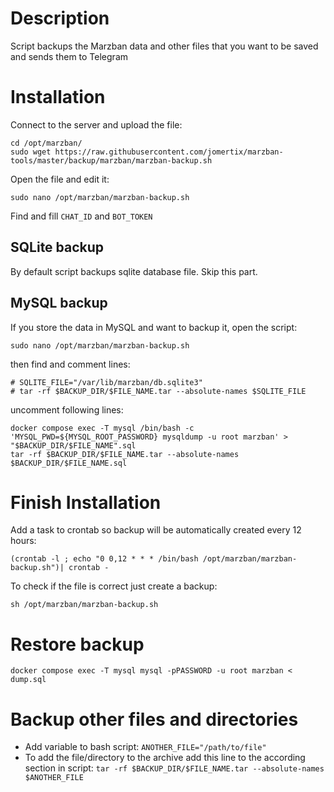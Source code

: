 # Description

Script backups the Marzban data and other files that you want to be saved and sends them to Telegram


# Installation

Connect to the server and upload the file:
```
cd /opt/marzban/
sudo wget https://raw.githubusercontent.com/jomertix/marzban-tools/master/backup/marzban/marzban-backup.sh
```

Open the file and edit it:
```
sudo nano /opt/marzban/marzban-backup.sh
```
Find and fill ``CHAT_ID`` and ``BOT_TOKEN`` 


## SQLite backup

By default script backups sqlite database file. Skip this part.

## MySQL backup

If you store the data in MySQL and want to backup it, open the script:
```
sudo nano /opt/marzban/marzban-backup.sh
```
then find and comment lines:
```
# SQLITE_FILE="/var/lib/marzban/db.sqlite3"
# tar -rf $BACKUP_DIR/$FILE_NAME.tar --absolute-names $SQLITE_FILE
```

uncomment following lines:
```
docker compose exec -T mysql /bin/bash -c 'MYSQL_PWD=${MYSQL_ROOT_PASSWORD} mysqldump -u root marzban' > "$BACKUP_DIR/$FILE_NAME".sql
tar -rf $BACKUP_DIR/$FILE_NAME.tar --absolute-names $BACKUP_DIR/$FILE_NAME.sql
```

# Finish Installation

Add a task to crontab so backup will be automatically created every 12 hours:
```
(crontab -l ; echo "0 0,12 * * * /bin/bash /opt/marzban/marzban-backup.sh")| crontab -
```

To check if the file is correct just create a backup:
```
sh /opt/marzban/marzban-backup.sh
```
# Restore backup

```
docker compose exec -T mysql mysql -pPASSWORD -u root marzban < dump.sql
```

# Backup other files and directories

* Add variable to bash script: ``ANOTHER_FILE="/path/to/file"``
* To add the file/directory to the archive add this line to the according section in script: ``tar -rf $BACKUP_DIR/$FILE_NAME.tar --absolute-names $ANOTHER_FILE``
